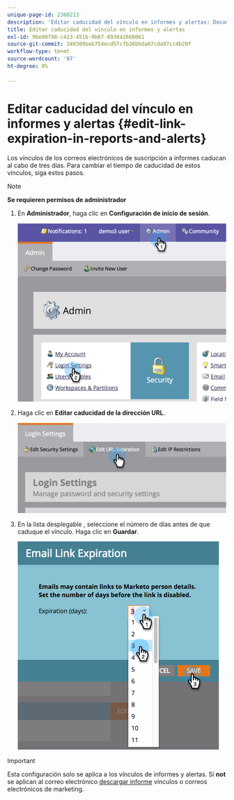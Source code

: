 ```yaml
---
unique-page-id: 2360213
description: 'Editar caducidad del vínculo en informes y alertas: Documentos de Marketo: Documentación del producto'
title: Editar caducidad del vínculo en informes y alertas
exl-id: 9be08798-c413-451b-9b67-893042668061
source-git-commit: 349309beb754ecd5fcfb26bbda67cda97cc4b29f
workflow-type: tm+mt
source-wordcount: '97'
ht-degree: 0%

---
```


# Editar caducidad del vínculo en informes y alertas {#edit-link-expiration-in-reports-and-alerts}

Los vínculos de los correos electrónicos de suscripción a informes caducan al cabo de tres días. Para cambiar el tiempo de caducidad de estos vínculos, siga estos pasos.

>[!NOTE]
>
>**Se requieren permisos de administrador**

1. En **Administrador**, haga clic en **Configuración de inicio de sesión**.

   ![](assets/image2014-9-24-11-3a33-3a31.png)

1. Haga clic en **Editar caducidad de la dirección URL**.

   ![](assets/image2014-9-24-11-3a33-3a43.png)

1. En la lista desplegable , seleccione el número de días antes de que caduque el vínculo. Haga clic en **Guardar**.

   ![](assets/emaillinkexpiration.png)

>[!IMPORTANT]
>
>Esta configuración solo se aplica a los vínculos de informes y alertas. Sí **not** se aplican al correo electrónico [descargar informe](/help/marketo/product-docs/reporting/basic-reporting/report-subscriptions/subscribe-to-a-smart-list.md#email-message) vínculos o correos electrónicos de marketing.
